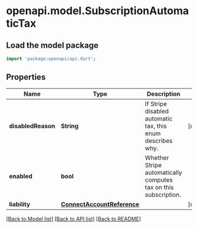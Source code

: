 # openapi.model.SubscriptionAutomaticTax

## Load the model package
```dart
import 'package:openapi/api.dart';
```

## Properties
Name | Type | Description | Notes
------------ | ------------- | ------------- | -------------
**disabledReason** | **String** | If Stripe disabled automatic tax, this enum describes why. | [optional] 
**enabled** | **bool** | Whether Stripe automatically computes tax on this subscription. | 
**liability** | [**ConnectAccountReference**](ConnectAccountReference.md) |  | [optional] 

[[Back to Model list]](../README.md#documentation-for-models) [[Back to API list]](../README.md#documentation-for-api-endpoints) [[Back to README]](../README.md)


